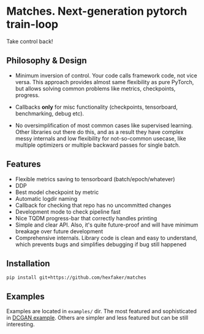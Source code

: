 # Matches. Next-generation pytorch train-loop
Take control back!

## Philosophy & Design

* Minimum inversion of control. Your code calls framework code, not vice versa.
  This approach provides almost same flexibility as pure PyTorch, but allows solving
  common problems like metrics, checkpoints, progress.

* Callbacks **only** for misc functionality (checkpoints, tensorboard, 
  benchmarking, debug etc).
  
* No oversimplification of most common cases like supervised learning.
  Other libraries out there do this, and as a result they have complex messy 
  internals and low flexibility for not-so-common usecase, like multiple optimizers 
  or multiple backward passes for single batch.

## Features
* Flexible metrics saving to tensorboard (batch/epoch/whatever)
* DDP
* Best model checkpoint by metric
* Automatic logdir naming
* Callback for checking that repo has no uncommitted changes
* Development mode to check pipeline fast
* Nice TQDM progress-bar that correctly handles printing  
* Simple and clear API. Also, it's quite future-proof and will have minimum 
  breakage over future development
* Comprehensive internals. Library code is clean and easy to understand, which
  prevents bugs and simplifies debugging if bug still happened
  

## Installation
```shell
pip install git+https://github.com/hexfaker/matches
```

## Examples
Examples are located in `examples/` dir. The most featured and sophisticated in 
[DCGAN example](https://github.com/hexfaker/matches/tree/master/examples/dcgan).
Others are simpler and less featured but can be still interesting.
